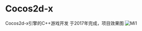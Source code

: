 # Cocos2d-x
Cocos2d-x引擎的C++游戏开发
于2017年完成，项目效果图
![Mi1](https://github.com/lamaC11/Cocos2d-x-C-/show/Screenshot_2017-08-24-00-44-37-419_com.plane)
